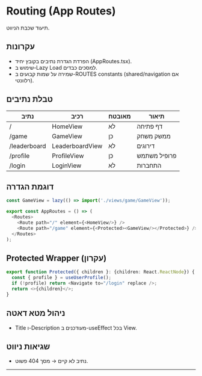 # Routing (App Routes)

תיעוד שכבת הניווט.

## עקרונות
- הפרדת הגדרת נתיבים בקובץ יחיד (AppRoutes.tsx).
- שימוש ב-Lazy Load למסכים כבדים.
- שמירה על שמות קבועים ב-ROUTES constants (shared/navigation אם רלוונטי).

## טבלת נתיבים
| נתיב | רכיב | מאובטח | תיאור |
|------|------|--------|--------|
| / | HomeView | לא | דף פתיחה |
| /game | GameView | כן | ממשק משחק |
| /leaderboard | LeaderboardView | לא | דירוגים |
| /profile | ProfileView | כן | פרופיל משתמש |
| /login | LoginView | לא | התחברות |

## דוגמת הגדרה
```typescript
const GameView = lazy(() => import('./views/game/GameView'));

export const AppRoutes = () => (
  <Routes>
    <Route path="/" element={<HomeView/>} />
    <Route path="/game" element={<Protected><GameView/></Protected>} />
  </Routes>
);
```

## Protected Wrapper (עקרון)
```typescript
export function Protected({ children }: {children: React.ReactNode}) {
  const { profile } = useUserProfile();
  if (!profile) return <Navigate to="/login" replace />;
  return <>{children}</>;
}
```

## ניהול מטא דאטה
- Title ו-Description מעודכנים ב-useEffect בכל View.

## שגיאות ניווט
- נתיב לא קיים → מסך 404 פשוט.

---
 
